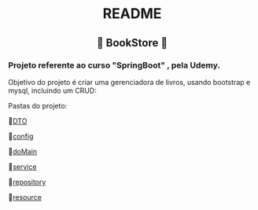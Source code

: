 <h1 align="center">README</h1>
<h2 align="center">🤍 BookStore 🤍</h2>

<h3>
Projeto referente ao curso "SpringBoot" , pela Udemy.
</h3>
  

Objetivo do projeto é criar uma gerenciadora de livros, usando bootstrap e mysql, incluindo um CRUD:

Pastas do projeto:

🤍<a href="https://github.com/Amandasfs/BookStore/tree/main/src/main/java/com/BookStore/Amanda/DTO">DTO</a>

🤍<a href="https://github.com/Amandasfs/BookStore/tree/main/src/main/java/com/BookStore/Amanda/config">config</a>

💜<a href="https://github.com/Amandasfs/BookStore/tree/main/src/main/java/com/BookStore/Amanda/doMain">doMain</a>

💜<a href="https://github.com/Amandasfs/BookStore/tree/main/src/main/java/com/BookStore/Amanda/service">service</a>

🤍<a href="https://github.com/Amandasfs/BookStore/tree/main/src/main/java/com/BookStore/Amanda/repository">repository</a>

🤍<a href="https://github.com/Amandasfs/BookStore/tree/main/src/main/java/com/BookStore/Amanda/resource">resource</a>

